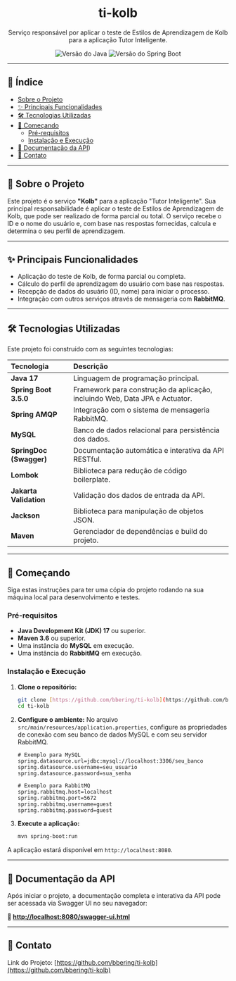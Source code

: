 <div align="center">
  <h1>ti-kolb</h1>
  <p>
    Serviço responsável por aplicar o teste de Estilos de Aprendizagem de Kolb para a aplicação Tutor Inteligente.
  </p>
  <p>
    <img alt="Versão do Java" src="https://img.shields.io/badge/Java-17-blue?logo=openjdk&logoColor=white">
    <img alt="Versão do Spring Boot" src="https://img.shields.io/badge/Spring_Boot-3.5.0-brightgreen?logo=spring&logoColor=white">
  </p>
</div>

---

## 📝 Índice

- [Sobre o Projeto](#-sobre-o-projeto)
- [✨ Principais Funcionalidades](#-principais-funcionalidades)
- [🛠️ Tecnologias Utilizadas](#️-tecnologias-utilizadas)
- [🚀 Começando](#-começando)
  - [Pré-requisitos](#pré-requisitos)
  - [Instalação e Execução](#instalação-e-execução)
- [📖 Documentação da API](#-documentação-da-api))
- [👤 Contato](#-contato)

---

## 🧐 Sobre o Projeto

Este projeto é o serviço **"Kolb"** para a aplicação "Tutor Inteligente". Sua principal responsabilidade é aplicar o teste de Estilos de Aprendizagem de Kolb, que pode ser realizado de forma parcial ou total. O serviço recebe o ID e o nome do usuário e, com base nas respostas fornecidas, calcula e determina o seu perfil de aprendizagem.

---

## ✨ Principais Funcionalidades

- Aplicação do teste de Kolb, de forma parcial ou completa.
- Cálculo do perfil de aprendizagem do usuário com base nas respostas.
- Recepção de dados do usuário (ID, nome) para iniciar o processo.
- Integração com outros serviços através de mensageria com **RabbitMQ**.

---

## 🛠️ Tecnologias Utilizadas

Este projeto foi construído com as seguintes tecnologias:

| Tecnologia | Descrição |
| :--- | :--- |
| **Java 17** | Linguagem de programação principal. |
| **Spring Boot 3.5.0** | Framework para construção da aplicação, incluindo Web, Data JPA e Actuator. |
| **Spring AMQP** | Integração com o sistema de mensageria RabbitMQ. |
| **MySQL** | Banco de dados relacional para persistência dos dados. |
| **SpringDoc (Swagger)** | Documentação automática e interativa da API RESTful. |
| **Lombok** | Biblioteca para redução de código boilerplate. |
| **Jakarta Validation** | Validação dos dados de entrada da API. |
| **Jackson** | Biblioteca para manipulação de objetos JSON. |
| **Maven** | Gerenciador de dependências e build do projeto. |

---

## 🚀 Começando

Siga estas instruções para ter uma cópia do projeto rodando na sua máquina local para desenvolvimento e testes.

### Pré-requisitos

- **Java Development Kit (JDK) 17** ou superior.
- **Maven 3.6** ou superior.
- Uma instância do **MySQL** em execução.
- Uma instância do **RabbitMQ** em execução.

### Instalação e Execução

1.  **Clone o repositório:**
    ```bash
    git clone [https://github.com/bbering/ti-kolb](https://github.com/bbering/ti-kolb)
    cd ti-kolb
    ```

2.  **Configure o ambiente:**
    No arquivo `src/main/resources/application.properties`, configure as propriedades de conexão com seu banco de dados MySQL e com seu servidor RabbitMQ.
    ```properties
    # Exemplo para MySQL
    spring.datasource.url=jdbc:mysql://localhost:3306/seu_banco
    spring.datasource.username=seu_usuario
    spring.datasource.password=sua_senha

    # Exemplo para RabbitMQ
    spring.rabbitmq.host=localhost
    spring.rabbitmq.port=5672
    spring.rabbitmq.username=guest
    spring.rabbitmq.password=guest
    ```

3.  **Execute a aplicação:**
    ```bash
    mvn spring-boot:run
    ```

A aplicação estará disponível em `http://localhost:8080`.

---

## 📖 Documentação da API

Após iniciar o projeto, a documentação completa e interativa da API pode ser acessada via Swagger UI no seu navegador:

**🔗 [http://localhost:8080/swagger-ui.html](http://localhost:8080/swagger-ui.html)**

---

## 👤 Contato


Link do Projeto: [https://github.com/bbering/ti-kolb](https://github.com/bbering/ti-kolb)